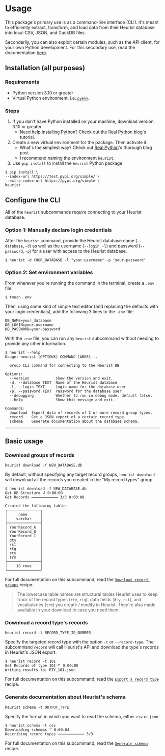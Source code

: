 # Usage

This package's primary use is as a command-line interface (CLI). It's meant to efficiently extract, transform, and load data from their Heurist database into local CSV, JSON, and DuckDB files.

Secondarily, you can also exploit certain modules, such as the API client, for your own Python development. For this secondary use, read the documentation [here](./recipes/module.md).

## Installation (all purposes)

### Requirements

- Python version 3.10 or greater
- Virtual Python environment, i.e. [`pyenv`](https://github.com/pyenv/pyenv?tab=readme-ov-file#installation).

### Steps

1. If you don't have Python installed on your machine, download version 3.10 or greater.
    - Need help installing Python? Check out the [Real Python](https://realpython.com/installing-python/) blog's tutorial.
2. Create a new virtual environment for the package. Then activate it.
    - What's the simplest way? Check out [Real Python](https://realpython.com/python-virtual-environments-a-primer/)'s thorough blog post.
    - I recommend naming the environment `heurist`.
3. Use `pip install` to install the `heurist` Python package.

```console
$ pip install \
--index-url https://test.pypi.org/simple/ \
--extra-index-url https://pypi.org/simple \
heurist
```

## Configure the CLI

All of the `heurist` subcommands require connecting to your Heurist database.

### Option 1: Manually declare login credentials

After the `heurist` command, provide the Heurist database name (`--database`, `-d`) as well as the username (`--login`, `-l`) and password (`--password`, `-p`) for a user with access to the Heurist database.

```console
$ heurist -d YOUR_DATABASE -l "your.username" -p "your-password"
```

### Option 2: Set environment variables

From wherever you're running the command in the terminal, create a `.env` file.

```console
$ touch .env
```

Then, using some kind of simple text editor (and replacing the defaults with your login credentials), add the following 3 lines to the `.env` file:

```shell
DB_NAME=your_database
DB_LOGIN=your.username
DB_PASSWORD=your-password
```

With the `.env` file, you can run any `heurist` subcommand without needing to provide any other information.

```shell
$ heurist --help
Usage: heurist [OPTIONS] COMMAND [ARGS]...

  Group CLI command for connecting to the Heurist DB

Options:
  --version            Show the version and exit.
  -d, --database TEXT  Name of the Heurist database
  -l, --login TEXT     Login name for the database user
  -p, --password TEXT  Password for the database user
  --debugging          Whether to run in debug mode, default false.
  --help               Show this message and exit.

Commands:
  download  Export data of records of 1 or more record group types.
  record    Get a JSON export of a certain record type.
  schema    Generate documentation about the database schema.
```

---

## Basic usage

### Download groups of records

```shell
heurist download -f NEW_DATABASE.db
```

By default, without specifying any target record groups, `heurist download` will download all the records you created in the "My record types" group.

```shell
$ heurist download -f NEW_DATABASE.db
Get DB Structure ⠼ 0:00:00
Get Records ━━━━━━━━━━━━ 3/3 0:00:08

Created the following tables
┌───────────────┐
│     name      │
│    varchar    │
├───────────────┤
│ YourRecord_A  │
│ YourRecord_B  │
│ YourRecord_C  │
│ dty           │
│ rst           │
│ rtg           │
│ rty           │
│ trm           │
├───────────────┤
│    18 rows    │
└───────────────┘
```

For full documentation on this subcommand, read the [`Download record groups`](./recipes/download) recipe.

> The lowercase table names are structural tables Heurist uses to keep track of the record types (`rty`, `rtg`), data fields (`dty`, `rst`), and vocabularies (`trm`) you create / modify in Heurist. They're also made available in your download in case you need them.

### Download a record type's records

```console
heurist record -t RECORD_TYPE_ID_NUMBER
```

Specify the targeted record type with the option `-t` or `--record-type`. The subcommand `record` will call Heurist's API and download the type's records in Heurist's JSON export.

```shell
$ heurist record -t 101
Get Records of type 101 ⠋ 0:00:00
Writing results to: RTY_101.json
```

For full documentation on this subcommand, read the [`Export a record type`](./recipes/download) recipe.

### Generate documentation about Heurist's schema

```console
heurist schema -t OUTPUT_TYPE
```

Specify the format in which you want to read the schema, either `csv` or `json`.

```shell
$ heurist schema -t csv
Downloading schemas ⠋ 0:00:04
Describing record types ━━━━━━━━━━━━ 3/3
```

For full documentation on this subcommand, read the [`Generate schema`](./recipes/schema) recipe.
